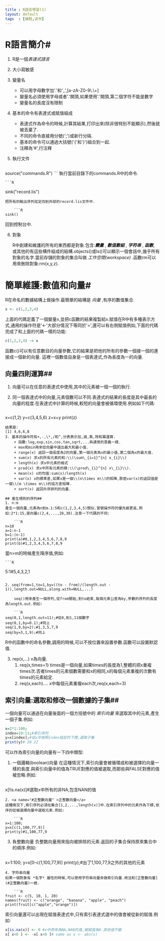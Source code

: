 ```yaml
---
title : R語言學習(1)
layout: default
tags  : [编程,读书]
---
```


# R語言簡介#
1. R是一個*表達式語言*
2. 大小寫敏感
3. 變量名
    * 可以用字母數字加'.'和'\_',[a-zA-Z0-9\\.\\+]
    * 變量名必須使用字母或者'.'開頭,如果使用'.'開頭,第二個字符不能是數字
    * 變量名的長度沒有限制
4. 基本的命令有表達式或賦值組成
    * 表達式作為命令的時候,計算其結果,打印出來(除非很特別不能顯示),然後就被丟棄了.
    * 不同的命令直接用分號(';')或新行分隔.
    * 基本的命令可以通過大括號('{'和'}')組合到一起.
    * 注釋為'#',行注釋

5. 執行文件

    ```R
source("commands.R")
    ```
執行當前目錄下的commands.R中的命令.

    ```R
sink("record.lis")
```
把所有的輸出序列從定向到外部的record.lis文件中.

    ```R
sink()
```
回到控制台中.

6. 對象

    R中創建和維護的所有的東西都是對象.包含:***變量*** , ***數值數組*** , ***字符串*** , ***函數***, 或其他的有這些構件組成的結構.objects()或ls()可以顯示一個會話中,幾乎所有對象的名字.當前存儲的對象的集合叫做 *工作空間(workspace)* .函數rm可以用來刪除對象:rm(x,y,z).

# 簡單維護:數值和向量#
R在命名的數據結構上做操作.最簡單的結構是 *向量* ,有序的數值集合.

```R
x <- c(1,2,3,4)
```
上面的代碼定義了一個變量x,並把c函數的結果複製給x.賦值在R中有多種表示方式,通用的操作符是'<-'大部分情況下等同於'=',還可以有右側賦值例如,下面的代碼完成了和上面的代碼一樣的功能:

```R
c(1,2,3,4) -> x
```
函數c()可以有任意數目的向量參數,它的結果是把他的所有的參數一個接一個的連接成一個新的向量.
這裡一個數值自身是一個表達式,作為長度為一的向量.

## 向量四則運算##
1. 向量可以在任意的表達式中使用,其中的元素被一個一個的執行.
2. 同一個表達式中的向量,元素個數可以不同.表達式的結果的長度是其中最長的向量的程度.在表達式中計算的時候,較短的向量會被循環使用.例如如下代碼:

    ```R
x=c(1,2)
y=c(3,4,5,6)
z=x+y
print(z)
```
結果是:
[1] 4,6,6,8
3. 基本的操作符有+,-,\*,/和^,分表表示加,減,乘,除和冪運算.
    + 函數:log,exp,sin,cos,tan,sqrt,...與通常的意義一樣.
    + max和min用來從向量中選出最大和最小值.
    + range(x) 返回一個長度為2的向量,第一個元素為x的最小值,第二個為x的最大值.
    + sum(x) 求x的所有元素的和:\\(\sum\_{i=1}^{n} x_{i}\\)
    + length(x) 求x中元素的格式
    + prod(x) 求x中所有元素的積:\\(\prod\_{i}^{n} x\_{i}\\).
    + mean(x) x的均值:sum(x)/length(x)
    + var(x) x的標準差,如果x是一個\\(n\times m\\)的矩陣,那麼var(x)的返回值是一個\\(m \times m\\)的協方差矩陣.
    + sort(x) 返回升序排列的向量.

## 產生規則的序列##
1. n:m
產生一個向量,元素為n到m.1:5和c(1,2,3,4,5)類似.冒號操作符的優先級更高,例如:2*1:15,是向量c(2,4,...,28,30).注意一下代碼的不同:

    ```R
n=10
a=1:n-1
b=1:(n-1)
print(a)#0,1,2,3,4,5,6,7,8,9
print(b)#1,2,3,4,5,6,7,8,9
```
當n>m的時候產生降序值,例如:

    ```R
5:1#5,4,3,2,1
```

2. seq(from=1,to=1,by=((to - from)/(length.out - 1)),length.out=NULL,along.with=NULL,...)

    seq()用來產生一個序列,從from開始,到to結束,每個元素公差為by,參數的序列的長度為length.out.例如:

    ```R
seq(0,1,length.out=11);#從0,到1,11個數字
seq(0,1,by=0.1);#同上
seq(1,9,by=2);#1,3,5,7,9
seq(by=3,1,9);#同上
```
R中的函數中的命名參數,調用的時候,可以不按位置來設置參數.函數可以設置默認值.

3. rep(x,...)
x為向量.
    1. req(x,times=1)
times是一個向量,如果times的長度為1,整體的把x重複times次.否者times的元素個數需要和x的相同,x的每個元素重複的次數有times的元素給定.
    2. req(x,each)....
x中每個元素重複each次,req(x,each=3)

## 索引向量:選取和修改一個數據的子集##
一個向量可以通過在向量後面的一個方括號中的 *索引向量* 來選取其中的元素,產生一個子集.例如:

```R
x=2*1:100;
index=10:11;#索引序列
y=x[index];#從x中按照index指定的下標,選取子集
print(y)# 20 22
```
可以作為索引向量的向量有一下四中類型:

1. 一個邏輯(boolean)向量
在這種情況下,索引向量會被循環成和被選擇的向量一樣的長度.與索引向量中的值為TRUE對應的值被選取,而那些與FALSE對應的值被忽略.例如:

    ```R
x[!is.na(x)]#選取x中所有的非NA,包含NAN的值
```
2. <a name="#正整數向量" >正整數向量</a>
這種情況下,索引序列必須在集合[1,2,...,length(x)]中.在索引序列中的元素作為下標,依序的從被選擇向量中選取元素.例如:

    ```R
x=1:100;
y=x[c(1,100,77,9)]
print(y)#1,100,77,9
```
3. 負整數向量
负整数向量用來指向被排除的元素.返回的子集合保持原來集合中的順序.例如:

    ```R
x=1:100;
y=x[0-c(1,100,77,9)]
print(y);#出了1,100,77,9之外的其他的元素
```
4. 字符串向量
如果一個對象有 *名字* 屬性的時候,可以使用字符串向量來做索引向量.用法和[正整數向量](#正整數向量)一樣.

    ```R
fruit <- c(5, 10, 1, 20)
names(fruit) <- c("orange", "banana", "apple", "peach")
print(fruit[c("apple","orange")])
```

索引向量還可以出現在賦值表達式中,只有索引表達式選中的值會被從新的賦值.例如:

```R
x[is.na(x)] <- 0 #x中原來為NA,NAN的值,被賦值為0.其他值不變
x[ x<0 ] <- -x[ x<0 ]# same as x <- abs(x)
```
